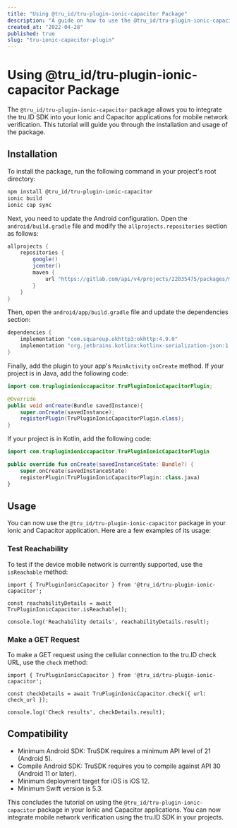 ```yaml
---
title: "Using @tru_id/tru-plugin-ionic-capacitor Package"
description: "A guide on how to use the @tru_id/tru-plugin-ionic-capacitor package for Ionic and Capacitor applications."
created_at: "2022-04-28"
published: true
slug: "tru-ionic-capacitor-plugin"
---
```


# Using @tru_id/tru-plugin-ionic-capacitor Package

The `@tru_id/tru-plugin-ionic-capacitor` package allows you to integrate the tru.ID SDK into your Ionic and Capacitor applications for mobile network verification. This tutorial will guide you through the installation and usage of the package.

## Installation

To install the package, run the following command in your project's root directory:

```bash
npm install @tru_id/tru-plugin-ionic-capacitor
ionic build
ionic cap sync
```

Next, you need to update the Android configuration. Open the `android/build.gradle` file and modify the `allprojects.repositories` section as follows:

```gradle
allprojects {
    repositories {
        google()
        jcenter()
        maven {
            url "https://gitlab.com/api/v4/projects/22035475/packages/maven"
        }
    }
}
```

Then, open the `android/app/build.gradle` file and update the dependencies section:

```gradle
dependencies {
    implementation "com.squareup.okhttp3:okhttp:4.9.0"
    implementation "org.jetbrains.kotlinx:kotlinx-serialization-json:1.2.2"
}
```

Finally, add the plugin to your app's `MainActivity` `onCreate` method. If your project is in Java, add the following code:

```java
import com.trupluginioniccapacitor.TruPluginIonicCapacitorPlugin;

@Override
public void onCreate(Bundle savedInstance){
    super.onCreate(savedInstance);
    registerPlugin(TruPluginIonicCapacitorPlugin.class);
}
```

If your project is in Kotlin, add the following code:

```kotlin
import com.trupluginioniccapacitor.TruPluginIonicCapacitorPlugin

public override fun onCreate(savedInstanceState: Bundle?) {
    super.onCreate(savedInstanceState)
    registerPlugin(TruPluginIonicCapacitorPlugin::class.java)
}
```

## Usage

You can now use the `@tru_id/tru-plugin-ionic-capacitor` package in your Ionic and Capacitor application. Here are a few examples of its usage:

### Test Reachability

To test if the device mobile network is currently supported, use the `isReachable` method:

```tsx
import { TruPluginIonicCapacitor } from '@tru_id/tru-plugin-ionic-capacitor';

const reachabilityDetails = await TruPluginIonicCapacitor.isReachable();

console.log('Reachability details', reachabilityDetails.result);
```

### Make a GET Request

To make a GET request using the cellular connection to the tru.ID check URL, use the `check` method:

```tsx
import { TruPluginIonicCapacitor } from '@tru_id/tru-plugin-ionic-capacitor';

const checkDetails = await TruPluginIonicCapacitor.check({ url: check_url });

console.log('Check results', checkDetails.result);
```

## Compatibility

- Minimum Android SDK: TruSDK requires a minimum API level of 21 (Android 5).
- Compile Android SDK: TruSDK requires you to compile against API 30 (Android 11 or later).
- Minimum deployment target for iOS is iOS 12.
- Minimum Swift version is 5.3.

This concludes the tutorial on using the `@tru_id/tru-plugin-ionic-capacitor` package in your Ionic and Capacitor applications. You can now integrate mobile network verification using the tru.ID SDK in your projects.